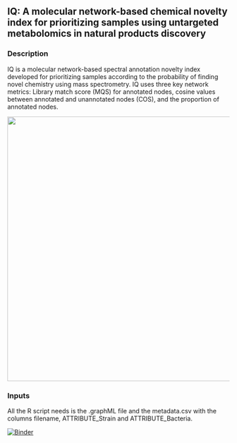 ## IQ: A molecular network-based chemical novelty index for prioritizing samples using untargeted metabolomics in natural products discovery

### Description

IQ is a molecular network-based spectral annotation novelty index developed for prioritizing samples according to the probability of finding novel chemistry using mass spectrometry. IQ uses three key network metrics: Library match score (MQS) for annotated nodes, cosine values between annotated and unannotated nodes (COS), and the proportion of annotated nodes.

<img src="https://github.com/user-attachments/assets/84dcd722-efb3-4588-8584-05639d8fe347" width="600">

### Inputs

All the R script needs is the .graphML file and the metadata.csv with the columns filename, ATTRIBUTE_Strain and ATTRIBUTE_Bacteria.

[![Binder](https://mybinder.org/badge_logo.svg)](https://mybinder.org/v2/gh/DouglasVenegas/IQ_Chemical-Novelty-Index/master?labpath=IQ_index.ipynb)
